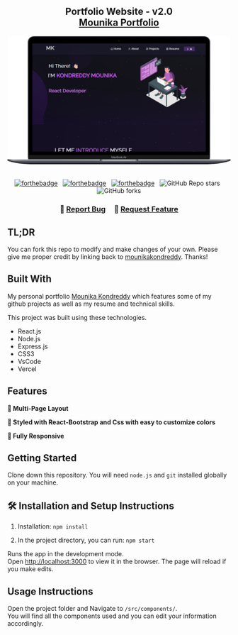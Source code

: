 <h2 align="center">
  Portfolio Website - v2.0<br/>
  <a href="https://mounika-portfolio-seven.vercel.app/" target="_blank"> Mounika Portfolio </a>
</h2>
<div align="center">
  <img alt="Demo" src=".\Images\Macbook-Air-localhost.png" />
</div>

<br/>

<center>

[![forthebadge](https://forthebadge.com/images/badges/built-with-love.svg)](https://forthebadge.com) &nbsp;
[![forthebadge](https://forthebadge.com/images/badges/made-with-javascript.svg)](https://forthebadge.com) &nbsp;
[![forthebadge](https://forthebadge.com/images/badges/open-source.svg)](https://forthebadge.com) &nbsp;
![GitHub Repo stars](https://img.shields.io/github/stars/mounikakondreddy03/MounikaPortfolio?color=red&logo=github&style=for-the-badge) &nbsp;
![GitHub forks](https://img.shields.io/github/forks/mounikakondreddy03/MounikaPortfolio?color=red&logo=github&style=for-the-badge)

</center>

<h3 align="center">
    🔹
    <a href="https://github.com/mounikakondreddy03/MounikaPortfolio/issues">Report Bug</a> &nbsp; &nbsp;
    🔹
    <a href="https://github.com/mounikakondreddy03/MounikaPortfolio/issues">Request Feature</a>
</h3>

## TL;DR

You can fork this repo to modify and make changes of your own. Please give me proper credit by linking back to [mounikakondreddy](https://github.com/mounikakondreddy03/MounikaPortfolio). Thanks!

## Built With

My personal portfolio <a href="https://mounika-portfolio-seven.vercel.app/" target="_blank">Mounika Kondreddy</a> which features some of my github projects as well as my resume and technical skills.<br/>

This project was built using these technologies.

- React.js
- Node.js
- Express.js
- CSS3
- VsCode
- Vercel

## Features

**📖 Multi-Page Layout**

**🎨 Styled with React-Bootstrap and Css with easy to customize colors**

**📱 Fully Responsive**

## Getting Started

Clone down this repository. You will need `node.js` and `git` installed globally on your machine.

## 🛠 Installation and Setup Instructions

1. Installation: `npm install`

2. In the project directory, you can run: `npm start`

Runs the app in the development mode.\
Open [http://localhost:3000](http://localhost:3000) to view it in the browser.
The page will reload if you make edits.

## Usage Instructions

Open the project folder and Navigate to `/src/components/`. <br/>
You will find all the components used and you can edit your information accordingly.

